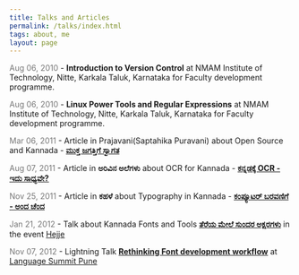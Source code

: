```yaml
---
title: Talks and Articles
permalink: /talks/index.html
tags: about, me
layout: page
---
```

<style>.dull{color:#777;}</style>

<div class="clear sep"></div>

<span class="dull">Aug 06, 2010</span> - **Introduction to Version Control** at NMAM Institute of Technology, Nitte, Karkala Taluk, Karnataka for Faculty development programme.

<span class="dull">Aug 06, 2010</span> - **Linux Power Tools and Regular Expressions** at NMAM Institute of Technology, Nitte, Karkala Taluk, Karnataka for Faculty development programme.

<span class="dull">Mar 06, 2011</span> - Article in Prajavani(Saptahika Puravani) about Open Source and Kannada - [**ಮುಕ್ತ ಜಗತ್ತಿಗೆ ಸ್ವಾಗತ**](/files/mukta_jagattige_swagata.pdf)

<span class="dull">Aug 07, 2011</span> - Article in **ಅರಿವಿನ ಅಲೆಗಳು** about OCR for Kannada - [**ಕನ್ನಡಕ್ಕೆ OCR - ಇದು ಸಾಧ್ಯವೇ?**](http://arivu.sanchaya.net/ale/7)

<span class="dull">Nov 25, 2011</span> - Article in **ಕಹಳೆ** about Typography in Kannada - [**ಕಂಪ್ಯೂಟರ್ ಬರವಣಿಗೆ - ಅಂದ ಚೆಂದ**](http://www.kahale.gen.in/2011/11/blog-post_25.html) 

<span class="dull">Jan 21, 2012</span> - Talk about Kannada Fonts and Tools [**ತೆರೆಯ ಮೇಲೆ ಸುಂದರ ಅಕ್ಷರಗಳು**](https://github.com/aravindavk/talks/tree/master/hejje) in the event [Hejje](http://hejje.sanchaya.net)

<span class="dull">Nov 07, 2012</span> - Lightning Talk [**Rethinking Font development workflow**](https://github.com/aravindavk/talks/tree/master/LanguageSummitPune) at [Language Summit Pune](https://www.mediawiki.org/wiki/Pune_LanguageSummit_November_2012)
